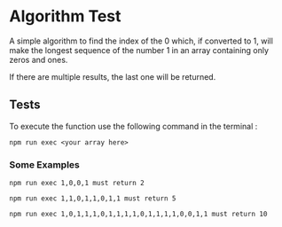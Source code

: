 # Algorithm Test

A simple algorithm to find the index of the 0 which, if converted to 1, will make the longest sequence of the number 1 in an array containing only zeros and ones.

If there are multiple results, the last one will be returned.

## Tests

To execute the function use the following command in the terminal :
```
npm run exec <your array here>
```
### Some Examples

```
npm run exec 1,0,0,1 must return 2
```
```
npm run exec 1,1,0,1,1,0,1,1 must return 5
```
```
npm run exec 1,0,1,1,1,0,1,1,1,1,0,1,1,1,1,0,0,1,1 must return 10
```
